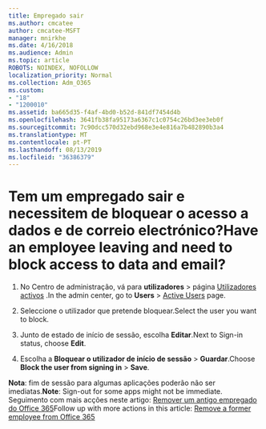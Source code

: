 ```yaml
---
title: Empregado sair
ms.author: cmcatee
author: cmcatee-MSFT
manager: mnirkhe
ms.date: 4/16/2018
ms.audience: Admin
ms.topic: article
ROBOTS: NOINDEX, NOFOLLOW
localization_priority: Normal
ms.collection: Adm_O365
ms.custom:
- "18"
- "1200010"
ms.assetid: ba665d35-f4af-4bd0-b52d-841df7454d4b
ms.openlocfilehash: 3641fb38fa95173a6367c1c0754c26bd3ee3eb0f
ms.sourcegitcommit: 7c90dcc570d32ebd968e3e4e816a7b482890b3a4
ms.translationtype: MT
ms.contentlocale: pt-PT
ms.lasthandoff: 08/13/2019
ms.locfileid: "36386379"
---
```

# <a name="have-an-employee-leaving-and-need-to-block-access-to-data-and-email"></a><span data-ttu-id="d3733-102">Tem um empregado sair e necessitem de bloquear o acesso a dados e de correio electrónico?</span><span class="sxs-lookup"><span data-stu-id="d3733-102">Have an employee leaving and need to block access to data and email?</span></span>
  
1. <span data-ttu-id="d3733-103">No Centro de administração, vá para **utilizadores** \> página [Utilizadores activos](https://go.microsoft.com/fwlink/p/?linkid=834822) .</span><span class="sxs-lookup"><span data-stu-id="d3733-103">In the admin center, go to **Users** \> [Active Users](https://go.microsoft.com/fwlink/p/?linkid=834822) page.</span></span>

2. <span data-ttu-id="d3733-104">Seleccione o utilizador que pretende bloquear.</span><span class="sxs-lookup"><span data-stu-id="d3733-104">Select the user you want to block.</span></span>

3. <span data-ttu-id="d3733-105">Junto de estado de início de sessão, escolha **Editar**.</span><span class="sxs-lookup"><span data-stu-id="d3733-105">Next to Sign-in status, choose **Edit**.</span></span>

4. <span data-ttu-id="d3733-106">Escolha a **Bloquear o utilizador de início de sessão** \> **Guardar**.</span><span class="sxs-lookup"><span data-stu-id="d3733-106">Choose **Block the user from signing in** \> **Save**.</span></span>

<span data-ttu-id="d3733-107">**Nota**: fim de sessão para algumas aplicações poderão não ser imediatas.</span><span class="sxs-lookup"><span data-stu-id="d3733-107">**Note**: Sign-out for some apps might not be immediate.</span></span> <span data-ttu-id="d3733-108">Seguimento com mais acções neste artigo: [Remover um antigo empregado do Office 365](https://docs.microsoft.com/en-us/office365/admin/add-users/remove-former-employee)</span><span class="sxs-lookup"><span data-stu-id="d3733-108">Follow up with more actions in this article: [Remove a former employee from Office 365](https://docs.microsoft.com/en-us/office365/admin/add-users/remove-former-employee)</span></span>